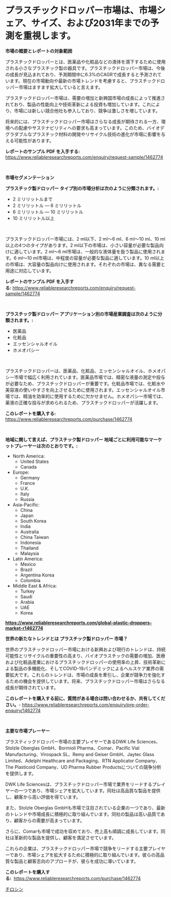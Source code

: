 <p><h1>プラスチックドロッパー市場は、市場シェア、サイズ、および2031年までの予測を重視します。</h1></p><p><strong>市場の概要とレポートの対象範囲</strong></p>
<p><p>プラスチックドロッパーとは、医薬品や化粧品などの液体を滴下するために使用される小さなプラスチック製の器具です。プラスチックドロッパー市場は、今後の成長が見込まれており、予測期間中に6.3%のCAGRで成長すると予測されています。現在の市場動向や最新の市場トレンドを考慮すると、プラスチックドロッパー市場はますます拡大していると言えます。</p><p>プラスチックドロッパー市場は、需要の増加と新興国市場の成長によって推進されており、製品の性能向上や技術革新による投資も増加しています。これにより、市場には新しい競合他社も参入しており、競争は激しさを増しています。</p><p>将来的には、プラスチックドロッパー市場はさらなる成長が期待される一方、環境への配慮やサステナビリティへの要求も高まっています。このため、バイオデグラダブルなプラスチック材料の開発やリサイクル技術の進化が市場に影響を与える可能性があります。</p></p>
<p><strong>レポートのサンプル PDF を入手する:</strong> <a href="https://www.reliableresearchreports.com/enquiry/request-sample/1462774">https://www.reliableresearchreports.com/enquiry/request-sample/1462774</a></p>
<p>&nbsp;</p>
<p><strong>市場セグメンテーション</strong></p>
<p><strong>プラスチック製ドロッパー タイプ別の市場分析は次のように分類されます。:</strong></p>
<p><ul><li>2 ミリリットルまで</li><li>2 ミリリットル — 6 ミリリットル</li><li>6 ミリリットル — 10 ミリリットル</li><li>10 ミリリットル以上</li></ul></p>
<p>&nbsp;</p>
<p><p>プラスチックドロッパー市場には、2 ml以下、2 ml〜6 ml、6 ml〜10 ml、10 ml以上の4つのタイプがあります。2 ml以下の市場は、小さい容量が必要な製品向けに適しています。2 ml〜6 ml市場は、一般的な液体量を扱う製品に使用されます。6 ml〜10 ml市場は、中程度の容量が必要な製品に適しています。10 ml以上の市場は、大容量の製品向けに使用されます。それぞれの市場は、異なる需要と用途に対応しています。</p></p>
<p><strong>レポートのサンプル PDF を入手する:</strong>&nbsp;<a href="https://www.reliableresearchreports.com/enquiry/request-sample/1462774">https://www.reliableresearchreports.com/enquiry/request-sample/1462774</a></p>
<p>&nbsp;</p>
<p><strong> プラスチック製ドロッパー アプリケーション別の市場産業調査は次のように分類されます。:</strong></p>
<p><ul><li>医薬品</li><li>化粧品</li><li>エッセンシャルオイル</li><li>ホメオパシー</li></ul></p>
<p>&nbsp;</p>
<p><p>プラスチックドロッパーは、医薬品、化粧品、エッセンシャルオイル、ホメオパシー市場で幅広く利用されています。医薬品市場では、精密な液量の測定や投与が必要なため、プラスチックドロッパーが重要です。化粧品市場では、化粧水や美容液の使いやすさを向上させるために使用されます。エッセンシャルオイル市場では、精油を効率的に使用するために欠かせません。ホメオパシー市場では、薬液の正確な投与が求められるため、プラスチックドロッパーが活躍します。</p></p>
<p><strong>このレポートを購入する:</strong>&nbsp; <a href="https://www.reliableresearchreports.com/purchase/1462774">https://www.reliableresearchreports.com/purchase/1462774</a></p>
<p>&nbsp;</p>
<p><strong>地域に関して言えば、プラスチック製ドロッパー 地域ごとに利用可能なマーケットプレーヤーは次のとおりです。:</strong></p>
<p><ul>
    <li>
        North America:
        <ul>
            <li>United States</li>
            <li>Canada</li>
        </ul>
    </li>
    <li>
        Europe:
        <ul>
            <li>Germany</li>
            <li>France</li>
            <li>U.K.</li>
            <li>Italy</li>
            <li>Russia</li>
        </ul>
    </li>
    <li>
        Asia-Pacific:
        <ul>
            <li>China</li>
            <li>Japan</li>
            <li>South Korea</li>
            <li>India</li>
            <li>Australia</li>
            <li>China Taiwan</li>
            <li>Indonesia</li>
            <li>Thailand</li>
            <li>Malaysia</li>
        </ul>
    </li>
    <li>
        Latin America:
        <ul>
            <li>Mexico</li>
            <li>Brazil</li>
            <li>Argentina Korea</li>
            <li>Colombia</li>
        </ul>
    </li>
    <li>
        Middle East & Africa:
        <ul>
            <li>Turkey</li>
            <li>Saudi</li>
            <li>Arabia</li>
            <li>UAE</li>
            <li>Korea</li>
        </ul>
    </li>
    </ul></p>
<p><strong><a href="https://www.reliableresearchreports.com/global-plastic-droppers-market-r1462774">https://www.reliableresearchreports.com/global-plastic-droppers-market-r1462774</a></strong>&nbsp;</p>
<p><strong>世界の新たなトレンドとは プラスチック製ドロッパー 市場？</strong></p>
<p><p>世界のプラスチックドロッパー市場における新興および現行のトレンドは、持続可能性とリサイクルの重要性の高まり、バイオプラスチックの需要の増加、医療および化粧品産業におけるプラスチックドロッパーの使用率の上昇、技術革新による製品の多機能化、そしてCOVID-19パンデミックによるヘルスケア業界の需要拡大です。これらのトレンドは、市場の成長を牽引し、企業が競争力を強化するための機会を提供しています。将来、プラスチックドロッパー市場はさらなる成長が期待されています。</p></p>
<p><strong>このレポートを購入する前に、質問がある場合は問い合わせるか、共有してください。</strong>- <a href="https://www.reliableresearchreports.com/enquiry/pre-order-enquiry/1462774">https://www.reliableresearchreports.com/enquiry/pre-order-enquiry/1462774</a></p>
<p>&nbsp;</p>
<p><strong>主要な市場プレーヤー</strong></p>
<p><p>プラスティックドロッパー市場の主要プレイヤーであるDWK Life Sciences、Stolzle Oberglas GmbH、Bormioli Pharma、Comar、Pacific Vial Manufacturing、Virospack SL、Remy and Geiser GmbH、Jaytec Glass Limited、Adelphi Healthcare and Packaging、RTN Applicator Company、The Plasticoid Company、UD Pharma Rubber Productsについての競争分析を提供します。</p><p>DWK Life Sciencesは、プラスチックドロッパー市場で業界をリードするプレイヤーの一つであり、市場シェアを拡大しています。同社は高品質な製品を提供し、顧客から高い評価を得ています。</p><p>また、Stolzle Oberglas GmbHも市場で注目されている企業の一つであり、最新のトレンドや市場成長に積極的に取り組んでいます。同社の製品は高い品質であり、顧客からの需要が高まっています。</p><p>さらに、Comarも市場で成功を収めており、売上高も順調に成長しています。同社は革新的な製品を提供し、顧客を満足させています。</p><p>これらの企業は、プラスチックドロッパー市場で競争をリードする主要プレイヤーであり、市場シェアを拡大するために積極的に取り組んでいます。彼らの高品質な製品と顧客志向のアプローチが、彼らを成功に導いています。</p></p>
<p><strong>このレポートを購入する:</strong>&nbsp;&nbsp;<a href="https://www.reliableresearchreports.com/purchase/1462774">https://www.reliableresearchreports.com/purchase/1462774</a></p>
<p><p><a href="https://github.com/schmahlson/Market-Research-Report-List-1/blob/main/612639830426.md">チロシン</a></p></p>